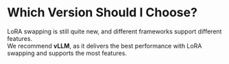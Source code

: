 # Which Version Should I Choose?

LoRA swapping is still quite new, and different frameworks support different features.  
We recommend **vLLM**, as it delivers the best performance with LoRA swapping and supports the most features.